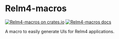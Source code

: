 # Relm4-macros

[![Relm4-macros on crates.io](https://img.shields.io/crates/v/relm4-macros.svg)](https://crates.io/crates/relm4-macros)
[![Relm4-macros docs](https://img.shields.io/badge/rust-documentation-blue)](https://aaronerhardt.github.io/docs/relm4/relm4_macros/)

A macro to easily generate UIs for Relm4 applications.
